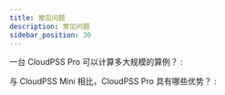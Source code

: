 ```yaml
---
title: 常见问题
description: 常见问题
sidebar_position: 30
---
```


一台 CloudPSS Pro 可以计算多大规模的算例？
:   

与 CloudPSS Mini 相比，CloudPSS Pro 具有哪些优势？
:   